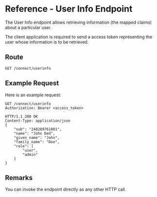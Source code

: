 # Reference - User Info Endpoint

The User Info endpoint allows retrieving information (the mapped claims) about a particular user.

The client application is required to send a access token representing the user whose information is to be retrieved.

## Route

`GET /connect/userinfo`

## Example Request

Here is an example request:

```
GET /connect/userinfo
Authorization: Bearer <access_token>
```

```
HTTP/1.1 200 OK
Content-Type: application/json
{
    "sub": "248289761001",
    "name": "John Ded",
    "given_name": "John",
    "family_name": "Doe",
    "role": [
        "user",
        "admin"
    ]
}
```

## Remarks

You can invoke the endpoint directly as any other HTTP call.